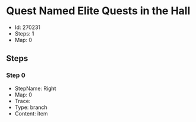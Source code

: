 # Quest Named Elite Quests in the Hall

- Id: 270231
- Steps: 1
- Map: 0

## Steps

### Step 0
- StepName:  Right
- Map:  0
- Trace:  
- Type:  branch
- Content:  item


